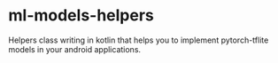 # ml-models-helpers

Helpers class writing in kotlin that helps you to implement pytorch-tflite models in your android applications.
